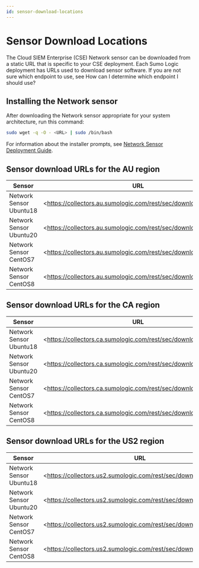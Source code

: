 ```yaml
---
id: sensor-download-locations
---
```


# Sensor Download Locations

The Cloud SIEM Enterprise (CSE) Network sensor can be downloaded from a static URL that is specific to your CSE deployment. Each Sumo Logic deployment has URLs used to download sensor software. If you are not sure which endpoint to use, see How can I determine which endpoint I should use?

## Installing the Network sensor

After downloading the Network sensor appropriate for your system architecture, run this command:

```bash
sudo wget -q -O - <URL> | sudo /bin/bash
```

For information about the installer prompts, see [Network Sensor Deployment Guide](11_Network_Sensor_Deployment_Guide.md "Network Sensor Deployment Guide").

## Sensor download URLs for the AU region

| Sensor                  | URL                                                              |
|-------------------------|------------------------------------------------------------------|
| Network Sensor Ubuntu18 |\<https://collectors.au.sumologic.com/rest/sec/download/ubuntu1\> |
| Network Sensor Ubuntu20 |\<https://collectors.au.sumologic.com/rest/sec/download/ubuntu2\> |
| Network Sensor CentOS7  |\<https://collectors.au.sumologic.com/rest/sec/download/centos\>  |
| Network Sensor CentOS8  |\<https://collectors.au.sumologic.com/rest/sec/download/centos\>  |

## Sensor download URLs for the CA region

| Sensor                  | URL                                                              |
|-------------------------|------------------------------------------------------------------|
| Network Sensor Ubuntu18 |\<https://collectors.ca.sumologic.com/rest/sec/download/ubuntu1\> |
| Network Sensor Ubuntu20 |\<https://collectors.ca.sumologic.com/rest/sec/download/ubuntu2\> |
| Network Sensor CentOS7  |\<https://collectors.ca.sumologic.com/rest/sec/download/centos\>  |
| Network Sensor CentOS8  |\<https://collectors.ca.sumologic.com/rest/sec/download/centos\>  |

## Sensor download URLs for the US2 region

| Sensor                  | URL                                                               |
|-------------------------|-------------------------------------------------------------------|
| Network Sensor Ubuntu18 |\<https://collectors.us2.sumologic.com/rest/sec/download/ubuntu1\> |
| Network Sensor Ubuntu20 |\<https://collectors.us2.sumologic.com/rest/sec/download/ubuntu2\> |
| Network Sensor CentOS7  |\<https://collectors.us2.sumologic.com/rest/sec/download/centos\>  |
| Network Sensor CentOS8  |\<https://collectors.us2.sumologic.com/rest/sec/download/centos\>  |
